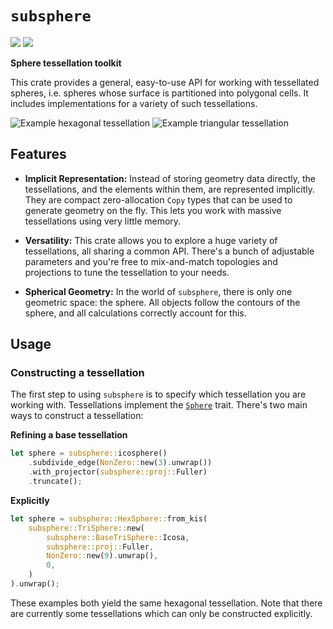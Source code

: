 # `subsphere` 
[![](https://img.shields.io/crates/v/subsphere.svg)](https://crates.io/crates/subsphere)
[![](https://docs.rs/subsphere/badge.svg)](https://docs.rs/subsphere/)

**Sphere tessellation toolkit**

This crate provides a general, easy-to-use API for working with tessellated spheres, i.e. spheres
whose surface is partitioned into polygonal cells. It includes implementations for a variety of
such tessellations.

![Example hexagonal tessellation](https://github.com/dzamkov/subsphere/blob/master/render/out/hexsphere_icosa_8_2_fuller.png?raw=true)
![Example triangular tessellation](https://github.com/dzamkov/subsphere/blob/master/render/out/trisphere_icosa_3_1_fuller.png?raw=true)

## Features

* **Implicit Representation:** Instead of storing geometry data directly, the
tessellations, and the elements within them, are represented implicitly. They are compact
zero-allocation `Copy` types that can be used to generate geometry on the fly. This lets you work
with massive tessellations using very little memory.

* **Versatility:** This crate allows you to explore a huge variety of tessellations, all sharing a
common API. There's a bunch of adjustable parameters and you're free to mix-and-match topologies
and projections to tune the tessellation to your needs.

* **Spherical Geometry:** In the world of `subsphere`, there is only one geometric space: the
sphere. All objects follow the contours of the sphere, and all calculations correctly account for
this.

## Usage

### Constructing a tessellation

The first step to using `subsphere` is to specify which tessellation you are working with.
Tessellations implement the [`Sphere`](https://docs.rs/subsphere/latest/subsphere/trait.Sphere.html)
trait. There's two main ways to construct a tessellation:

**Refining a base tessellation**

```rust
let sphere = subsphere::icosphere()
    .subdivide_edge(NonZero::new(3).unwrap())
    .with_projector(subsphere::proj::Fuller)
    .truncate();
```

**Explicitly**

```rust
let sphere = subsphere::HexSphere::from_kis(
    subsphere::TriSphere::new(
        subsphere::BaseTriSphere::Icosa,
        subsphere::proj::Fuller,
        NonZero::new(9).unwrap(),
        0,
    )
).unwrap();
```

These examples both yield the same hexagonal tessellation. Note that there are currently some
tessellations which can only be constructed explicitly.